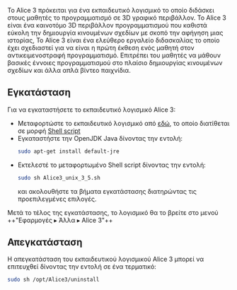 Το Alice 3 πρόκειται για ένα εκπαιδευτικό λογισμικό το οποίο διδάσκει
στους μαθητές το προγραμματισμό σε 3D γραφικό περιβάλλον. Το Alice 3
είναι ένα καινοτόμο 3D περιβάλλον προγραμματισμού που καθιστά εύκολη
την δημιουργία κινουμένων σχεδίων με σκοπό την αφήγηση μιας ιστορίας,
Το Alice 3 είναι ένα ελεύθερο εργαλείο διδασκαλίας το οποίο έχει
σχεδιαστεί για να είναι η πρώτη έκθεση ενός μαθητή στον
αντικειμενοστραφή προγραμματισμό. Επιτρέπει του μαθητές να
μάθουν βασικές έννοιες προγραμματισμού στο πλαίσιο δημιουργίας
κινουμένων σχεδίων και άλλα απλά βίντεο παιχνίδια.

## Εγκατάσταση

Για να εγκαταστήσετε το εκπαιδευτικό λογισμικό Alice 3:

  - Μεταφορτώστε το εκπαιδευτικό λογισμικό από
    [εδώ](http://www.alice.org/wp-content/uploads/2019/04/Alice3_unix_3_5.sh),
    το οποίο διατίθεται σε μορφή [Shell
    script](http://en.wikipedia.org/wiki/Shell_script)
  - Εγκαταστήστε την OpenJDK Java δίνοντας την εντολή:
    ``` bash
    sudo apt-get install default-jre
    ```
  - Εκτελεστέ το μεταφορτωμένο Shell script δίνοντας την εντολή:
    ``` bash
    sudo sh Alice3_unix_3_5.sh
    ```
    και ακολουθήστε τα βήματα εγκατάστασης διατηρώντας τις
    προεπιλεγμένες επιλογές.

Μετά το τέλος της εγκατάστασης, το λογισμικό θα το βρείτε
στο μενού ++"Εφαρμογές ▸ Άλλα ▸ Alice 3"++

## Απεγκατάσταση

Η απεγκατάσταση του εκπαιδευτικού λογισμικού Alice 3 μπορεί να
επιτευχθεί δίνοντας την εντολή σε ένα τερματικό:

``` bash
sudo sh /opt/Alice3/uninstall
```